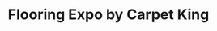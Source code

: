 ---
title: "Flooring Expo by Carpet King"
url: /saint-louis-park/flooring-expo-by-carpet-king/
shop: flooring
---